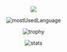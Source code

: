 <div align="center">

<br>
  
[![](https://img.shields.io/badge/Editor-VSCode-informational?style=flat&logo=visual-studio-code&logoColor=white&color=AC4142)](https://code.visualstudio.com/)
  
![mostUsedLanguage](https://github-readme-stats.vercel.app/api/top-langs/?username=MatteoBax&layout=compact&theme=github_dark&langs_count=8)

![trophy](https://github-profile-trophy.vercel.app/?username=MatteoBax&theme=onedark)

![stats](https://github-readme-stats.vercel.app/api?username=MatteoBax&show_icons=true&theme=transparent&count_private=true)

</div>
<!--
**MatteoBax/MatteoBax** is a ✨ _special_ ✨ repository because its `README.md` (this file) appears on your GitHub profile.

Here are some ideas to get you started:

- 🔭 I’m currently working on ...
- 🌱 I’m currently learning ...
- 👯 I’m looking to collaborate on ...
- 🤔 I’m looking for help with ...
- 💬 Ask me about ...
- 📫 How to reach me: ...
- 😄 Pronouns: ...
- ⚡ Fun fact: ...
-->
